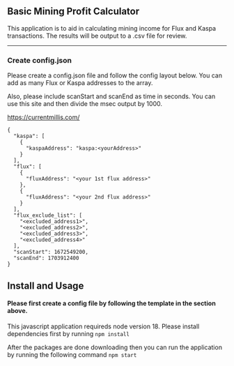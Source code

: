 ## Basic Mining Profit Calculator

This application is to aid in calculating mining income for Flux and Kaspa transactions. The results will be output to a .csv file for review.

---

### Create config.json

Please create a config.json file and follow the config layout below. You can add as many Flux or Kaspa addresses to the array.

Also, please include scanStart and scanEnd as time in seconds. You can use this site and then divide the msec output by 1000.

https://currentmillis.com/

```
{
  "kaspa": [
    {
      "kaspaAddress": "kaspa:<yourAddress>"
    }
  ],
  "flux": [
    {
      "fluxAddress": "<your 1st flux address>"
    },
    {
      "fluxAddress": "<your 2nd flux address>"
    }
  ],
  "flux_exclude_list": [
    "<excluded_address1>",
    "<excluded_address2>",
    "<excluded_address3>",
    "<excluded_address4>"
  ],
  "scanStart": 1672549200,
  "scanEnd": 1703912400
}
```

## Install and Usage

#### Please first create a config file by following the template in the section above.

This javascript application requireds node version 18. Please install dependencies first by running `npm install`

After the packages are done downloading then you can run the application by running the following command `npm start`
